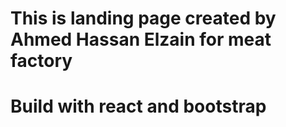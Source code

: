 # This is landing page created by Ahmed Hassan Elzain for meat factory

# Build with react and bootstrap
